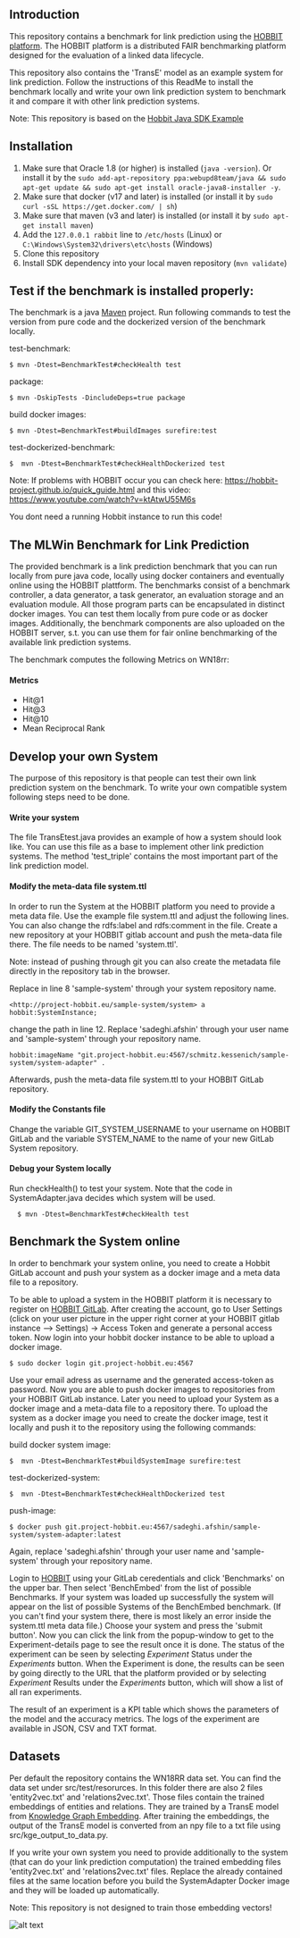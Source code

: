 ## Introduction
This repository contains a benchmark for link prediction using the [HOBBIT platform](https://project-hobbit.eu/outcomes/hobbit-platform/). The HOBBIT platform is a distributed FAIR benchmarking platform designed for the evaluation of a linked data lifecycle. 

This repository also contains the 'TransE' model as an example system for link prediction. 
Follow the instructions of this ReadMe to install the benchmark locally and write your own link prediction system to benchmark it and compare it with other link prediction systems.

Note: This repository is based on the [Hobbit Java SDK Example](https://github.com/hobbit-project/java-sdk-example)

## Installation 

1) Make sure that Oracle 1.8 (or higher) is installed (`java -version`). Or install it by the `sudo add-apt-repository ppa:webupd8team/java && sudo apt-get update && sudo apt-get install oracle-java8-installer -y`.
2) Make sure that docker (v17 and later) is installed (or install it by `sudo curl -sSL https://get.docker.com/ | sh`)
3) Make sure that maven (v3 and later) is installed (or install it by `sudo apt-get install maven`)
4) Add the `127.0.0.1 rabbit` line to `/etc/hosts` (Linux) or `C:\Windows\System32\drivers\etc\hosts` (Windows)
5) Clone this repository
6) Install SDK dependency into your local maven repository (`mvn validate`)


## Test if the benchmark is installed properly: 
The benchmark is a java [Maven](https://maven.apache.org/) project. Run following commands to test the version from pure code and the dockerized version of the benchmark locally.

test-benchmark: 

    $ mvn -Dtest=BenchmarkTest#checkHealth test 

package: 

    $ mvn -DskipTests -DincludeDeps=true package 

build docker images: 

    $ mvn -Dtest=BenchmarkTest#buildImages surefire:test 

test-dockerized-benchmark: 

    $  mvn -Dtest=BenchmarkTest#checkHealthDockerized test 
    
    
Note: If problems with HOBBIT occur you can check here: https://hobbit-project.github.io/quick_guide.html
and this video: https://www.youtube.com/watch?v=ktAtwU55M6s

You dont need a running Hobbit instance to run this code!


## The MLWin Benchmark for Link Prediction

The provided benchmark is a link prediction benchmark that you can run locally from pure java code, locally using docker containers and eventually online using the HOBBIT plattform. The benchmarks consist of a benchmark controller, a data generator, a task generator, an evaluation storage and an evaluation module. All those program parts can be encapsulated in distinct docker images. You can test them locally from pure code or as docker images. Additionally, the benchmark components are also uploaded on the HOBBIT server, s.t. you can use them for fair online benchmarking of the available link prediction systems.

The benchmark computes the following Metrics on WN18rr: 
#### Metrics
* Hit@1  
* Hit@3  
* Hit@10  
* Mean Reciprocal Rank 


## Develop your own System

The purpose of this repository is that people can test their own link prediction system on the benchmark. To write your own compatible system following steps need to be done.

#### Write your system
The file TransEtest.java provides an example of how a system should look like. You can use this file as a base to implement other link prediction systems. The method 'test_triple' contains the most important part of the link prediction model.

#### Modify the meta-data file system.ttl
In order to run the System at the HOBBIT platform you need to provide a meta data file. Use the example file system.ttl and adjust the following lines. You can also change the rdfs:label and rdfs:comment in the file. Create a new repository at your HOBBIT gitlab account and push the meta-data file there. The file needs to be named 'system.ttl'.

Note: instead of pushing through git you can also create the metadata file directly in the repository tab in the browser.

Replace in line 8 'sample-system' through your system repository name.
      
    <http://project-hobbit.eu/sample-system/system>	a	hobbit:SystemInstance;
      
change the path in line 12. Replace 'sadeghi.afshin' through your user name and 'sample-system' through your repository name.

	hobbit:imageName "git.project-hobbit.eu:4567/schmitz.kessenich/sample-system/system-adapter" .
     
 Afterwards, push the meta-data file system.ttl to your HOBBIT GitLab repository.
 
#### Modify the Constants file

Change the variable GIT_SYSTEM_USERNAME to your username on HOBBIT GitLab and the variable SYSTEM_NAME to the name of your new GitLab System repository.

#### Debug your System locally
   Run checkHealth() to test your system. Note that the code in SystemAdapter.java decides which system will be used.
   
      $ mvn -Dtest=BenchmarkTest#checkHealth test 

## Benchmark the System online

In order to benchmark your system online, you need to create a Hobbit GitLab account and push your system as a docker image and a meta data file to a repository.

To be able to upload a system in the HOBBIT platform it is necessary to register on [HOBBIT GitLab](https://git.project-hobbit.eu/). After creating the account, go to User Settings (click on your user picture in the upper right corner at your HOBBIT gitlab instance –> Settings) -> Access Token and generate a personal access token. Now login into your hobbit docker instance to be able to upload a docker image. 

	$ sudo docker login git.project-hobbit.eu:4567

Use your email adress as username and the generated access-token as password. Now you are able to push docker images to repositories from your HOBBIT GitLab instance. Later you need to upload your System as a docker image and a meta-data file to a repository there.
To upload the system as a docker image you need to create the docker image, test it locally and push it to the repository using the following commands:

build docker system image: 

    $  mvn -Dtest=BenchmarkTest#buildSystemImage surefire:test

test-dockerized-system: 

    $  mvn -Dtest=BenchmarkTest#checkHealthDockerized test 
    
push-image:

    $ docker push git.project-hobbit.eu:4567/sadeghi.afshin/sample-system/system-adapter:latest 
    
Again, replace 'sadeghi.afshin' through your user name and 'sample-system' through your repository name.


Login to [HOBBIT](https://master.project-hobbit.eu/) using your GitLab ceredentials and click 'Benchmarks' on the upper bar.
Then select 'BenchEmbed' from the list of possible Benchmarks. If your system was loaded up successfully the system will appear on the list of possible Systems of the BenchEmbed benchmark. (If you can't find your system there, there is most likely an error inside the system.ttl meta data file.)
Choose your system and press the 'submit button'. Now you can click the link from the popup-window to get to the Experiment-details page to see the result once it is done. The status of the experiment can be seen by selecting *Experiment* Status under the *Experiments* button. When the Experiment is done, the results can be seen by going directly to the URL that the platform provided or by selecting *Experiment* Results under the *Experiments* button, which will show a list of all ran experiments. 

The result of an experiment is a KPI table which shows the parameters of the model and the accuracy metrics. The logs of the experiment are available in JSON, CSV and TXT format. 


## Datasets

Per default the repository contains the WN18RR data set. You can find the data set under src/test/resorurces. In this folder there are also 2 files 'entity2vec.txt' and 'relations2vec.txt'. Those files contain the trained embeddings of entities and relations. They are trained by a TransE model from [Knowledge Graph Embedding](https://github.com/DeepGraphLearning/KnowledgeGraphEmbedding). After training the embeddings, the output of the TransE model is converted from an npy file to a txt file using src/kge_output_to_data.py.

If you write your own system you need to provide additionally to the system (that can do your link prediction computation) the trained embedding files 'entity2vec.txt' and 'relations2vec.txt' files. Replace the already contained files at the same location before you build the SystemAdapter Docker image and they will be loaded up automatically.

Note: This repository is not designed to train those embedding vectors!


[//]: # (These are reference links used in the body of this note and get stripped out when the markdown processor does its job. There is no need to format nicely because it shouldn't be seen. Thanks SO - http://stackoverflow.com/questions/4823468/store-comments-in-markdown-syntax)
 
 ![alt text][logo]

[logo]: https://mlwin.de/images/mlwin_logo.png "MLwin"
